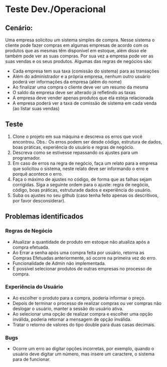 # Teste Dev./Operacional

## Cenário:
<p>Uma empresa solicitou um sistema simples de compra. Nesse sistema o cliente pode fazer compras em algumas empresas de acordo com os produtos que as mesmas têm disponível em estoque, além disso ele também pode ver as suas compras. Por sua vez a empresa pode ver as suas vendas e os seus produtos. Algumas das regras de negócios são:</p>

- Cada empresa tem sua taxa (comissão do sistema) para as transações
- Além do administrador e a própria empresa, nenhum outro usuário poderá ver informações da empresa (além do nome)
- Ao finalizar uma compra o cliente deve ver um resumo da mesma
- O saldo da empresa deve ser alterado já refletindo as taxas
- A empresa deve vender apenas produtos que ela esteja relacionada
- A empresa poderá ver a taxa de comissão de sistema em cada venda (ao listar suas vendas)

## Teste
1. Clone o projeto em sua máquina e descreva os erros que você encontrou. Obs.: Os erros podem ser desde código, estrutura de dados, boas práticas, experiência do usuário e regras de negócio.
2. Descreva como se estivesse repassando os ajustes para um programador.
3. Em caso de erros na regra de negócio, faça um relato para a empresa que solicitou o sistema, neste relato deve ser informando o erro e porquê acontece o erro.
4. Faça o máximo de ajustes no código, de forma que as falhas sejam corrigidas. Siga a seguinte ordem para o ajuste: regra de negócio, código, boas práticas, estruturade dados e experiência do usuário.
5. Suba os ajustes no seu github (caso tenha feito apenas os descritivos, por favor desconsiderar).

## Problemas identificados

### Regras de Negócio

- Atualizar a quantidade de produto em estoque não atualiza após a compra efetuada.
- Ao Errar a senha após uma compra feita por usuário, retorna as Compras Efetuadas anteriormente, só ocorre na primeira vez do erro.
- Funcionalidade de Admin não implementada.
- É possível selecionar produtos de outras empresas no processo de compra.

### Experiência do Usuário

- Ao escolher o produto para a compra, poderia informar o preço.
- Depois de terminar o processo de realizar compras ou ver compras não deslogar o usuário, manter a sessão do usuário ativa.
- Ao selecionar uma opção de realizar compra e escolher uma opção inválida, poderia retornar a mensagem de opção inválida.
- Tratar o retorno de valores do tipo double para duas casas decimais.

### Bugs

- Ocorre um erro ao digitar opções incorretas, por exemplo, quando o usuário deve digitar um número, mas insere um caractere, o sistema para de funcionar.
